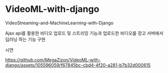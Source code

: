 
# VideoML-with-django
VideoStreaming-and-MachineLearning-with-Django

Ajax api를 활용한 비디오 업로드 및 스트리밍 기능과 업로드한 비디오를 장고 서버에서 딥러닝 하는 기능 구현

시연


https://github.com/MegaZizon/VideoML-with-django/assets/105596059/f67845bc-cbd4-4f20-a281-b7b32d000615
